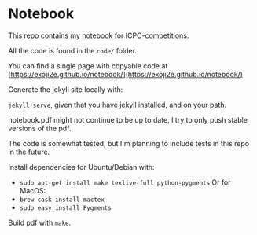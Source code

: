 # Notebook
This repo contains my notebook for ICPC-competitions.

All the code is found in the `code/` folder. 

You can find a single page with copyable code at [https://exoji2e.github.io/notebook/](https://exoji2e.github.io/notebook/)

Generate the jekyll site locally with:

`jekyll serve`, given that you have jekyll installed, and on your path.


notebook.pdf might not continue to be up to date. I try to only push stable versions of the pdf.

The code is somewhat tested, but I'm planning to include tests in this repo in the future.

Install dependencies for Ubuntu/Debian with:
- `sudo apt-get install make texlive-full python-pygments`
Or for MacOS:
- `brew cask install mactex` 
- `sudo easy_install Pygments`

Build pdf with `make`.
